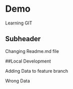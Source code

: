 # Demo

Learning GIT 

## Subheader

Changing Readme.md file

##Local Development

Adding Data to feature branch

Wrong Data